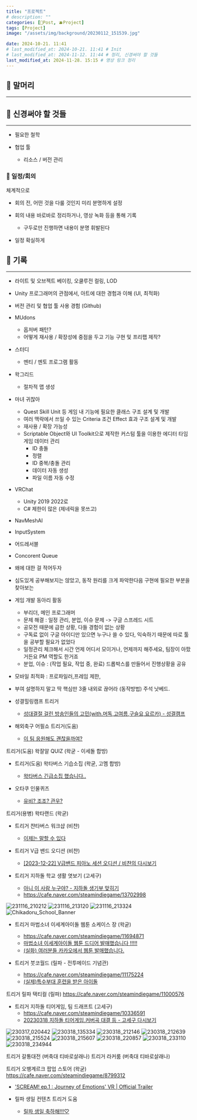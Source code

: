 ```yaml
---
title: "프로젝트"
# description: ""
categories: [📀Post, 🫐Project]
tags: [Project]
image: "/assets/img/background/20230112_151539.jpg"

date: 2024-10-21. 11:41
# last_modified_at: 2024-10-21. 11:41 # Init
# last_modified_at: 2024-11-12. 11:44 # 정리, 신경써야 할 것들
last_modified_at: 2024-11-28. 15:15 # 영상 링크 정리
---
```


## 📀 말머리

---

## 📀 신경써야 할 것들

---

- 필요한 철학

- 협업 툴
  - 리소스 / 버전 관리

### 🫧 일정/회의

체계적으로  

- 회의 전, 어떤 것을 다룰 것인지 미리 분명하게 설정
- 회의 내용 바로바로 정리하거나, 영상 녹화 등을 통해 기록
  - 구두로만 진행하면 내용이 분명 휘발된다

- 일정 확실하게

## 📀 기록

---

- 라이트 및 오브젝트 베이킹, 오쿨루전 컬링, LOD
- Unity 프로그래머의 관점에서, 아트에 대한 경험과 이해 (UI, 최적화)
- 버전 관리 및 협업 툴 사용 경험 (Github)

- MUdons
  - 옵저버 패턴?
  - 어떻게 재사용 / 확장성에 중점을 두고 기능 구현 및 프리팹 제작?

- 스터디
  - 멘티 / 멘토 프로그램 활동

- 왁그리드
  - 절차적 맵 생성

- 마녀 귀찮아
  - Quest Skill Unit 등 게임 내 기능에 필요한 클래스 구조 설계 및 개발
  - 여러 맥락에서 쓰일 수 있는 Criteria 조건 Effect 효과 구조 설계 및 개발
  - 재사용 / 확장 가능성
  - Scriptable Object와 UI Toolkit으로 제작한 커스텀 툴을 이용한 에디터 타임 게임 데이터 관리
    - ID 충돌
    - 정렬
    - ID 중복/충돌 관리
    - 데이터 자동 생성
    - 파일 이름 자동 수정

- VRChat
  - Unity 2019 2022로
  - C# 제한이 많은 (제네릭을 못쓰고)

- NavMeshAI
- InputSystem
- 어드레서블

- Concorent Queue
- 왜에 대한 걸 적어두자

- 심도있게 공부해보지는 않았고, 동작 원리를 크게 파악한다음 구현에 필요한 부분을 찾아보는

- 게임 개발 동아리 활동
  - 부리더, 메인 프로그래머
  - 문제 해결 : 일정 관리, 분업, 이슈 문제 -> 구글 스프레드 시트
  - 공모전 때문에 급한 상황, 다들 경험이 없는 상황
  - 구독료 없이 구글 아이디만 있으면 누구나 쓸 수 있다, 익숙하기 때문에 따로 툴을 공부할 필요가 없었다
  - 일정관리 체크해서 시간 언제 어디서 모이거나, 언제까지 해주세요, 팀장이 아팠거든요 PM 역할도 한거죠
  - 분업, 이슈 : (작업 필요, 작업 중, 완료) 드롭박스를 만들어서 진행상황을 공유

- 모바일 최적화 : 프로파일러,프레임 제한,
- 부여 설명하지 말고 딱 핵심만 3줄 내외로 끊어라 (동작방법) 주석 낫베드.

- 성결힐링캠프 트리거
  - [성대결절 걸린 방송인들의 고민(with.머독,고여름,구슬요,요르카) - 성결캠프](https://youtu.be/acmT3rMobe8)

- 해외축구 어필쇼 트리거(도움)
  - [이 팀 응원해도 괜찮을까여?](https://youtu.be/1UO4wj9-vr4)

트리거(도움) 왁잘알 QUIZ (왁굳 - 이세돌 합방)

- 트리거(도움) 왁타버스 기습소집 (왁굳, 고멤 합방)
  - [왁타버스 긴급소집 했습니다..](https://youtu.be/ZYfoKinHfmc)

- 오타쿠 인물퀴즈
  - [유비? 조조? 관우?](https://youtu.be/CgtL6Siffz8)

트리거(용병) 왁타랜드 (왁굳)

- 트리거 챤타버스 워크샵 (비챤)
  - [이제는 말할 수 있다](https://youtu.be/Vp4adL61R7k)

- 트리거 V급 밴드 오디션 (비챤)
  - [[2023-12-22] V급밴드 피아노 세션 오디션 / 비챤의 다시보기](https://youtu.be/yBHN6MSzATI)

- 트리거 지하돌 학교 생활 엿보기 (고세구)
  - [아니 이 사람 누구야? - 지하돌 생기부 맞히기](https://youtu.be/OJLy2F2h5R8)
  - <https://cafe.naver.com/steamindiegame/13702998>

![231116_210212](/assets/project/Chikadoru_School/231116_210212.png)
![231116_213120](/assets/project/Chikadoru_School/231116_213120.png)
![231116_213324](/assets/project/Chikadoru_School/231116_213324.png)
![Chikadoru_School_Banner](/assets/project/Chikadoru_School/Chikadoru_School_Banner.png)

- 트리거 마법소녀 이세계아이돌 웹툰 쇼케이스 장 (왁굳)
  - <https://cafe.naver.com/steamindiegame/11694871>
  - [마법소녀 이세계아이돌 웹툰 드디어 발매했습니다 !!!!!](https://youtu.be/Z6ImTIMxXj8?si=OCHGQYYHWNY7OyhV)
  - [(실화) 여러분들 카카오에서 웹툰 발매했습니다.](https://youtu.be/BRHlzxOgbdU?si=pA8o8H2_xgreb36C)

- 트리거 붓코월드 (릴파 - 전투메이드 기념관)
  - <https://cafe.naver.com/steamindiegame/11175224>
  - [(실제)특수부대 훈련을 받은 아이돌](https://youtu.be/BmDMlUATT8w?si=nFx6YezDH6c547Y-)

트리거 릴파 택티컬 (릴파)
<https://cafe.naver.com/steamindiegame/11000576>

- 트리거 지하돌 티어게임, 팀 드래프트 (고세구)
  - <https://cafe.naver.com/steamindiegame/10336591>
  - [20230318 지하돌 티어게임,커버곡 대결 등 - 고세구 다시보기](https://youtu.be/TvXlu_quHj8?si=tX-sGZPmf3kqMOeJ)

![230317_020442](/assets/project/Chikadoru_Tier_Game/230317_020442.png)
![230318_135334](/assets/project/Chikadoru_Tier_Game/230318_135334.png)
![230318_212146](/assets/project/Chikadoru_Tier_Game/230318_212146.png)
![230318_212639](/assets/project/Chikadoru_Tier_Game/230318_212639.png)
![230318_215524](/assets/project/Chikadoru_Tier_Game/230318_215524.png)
![230318_215607](/assets/project/Chikadoru_Tier_Game/230318_215607.png)
![230318_220857](/assets/project/Chikadoru_Tier_Game/230318_220857.png)
![230318_233110](/assets/project/Chikadoru_Tier_Game/230318_233110.png)
![230318_234944](/assets/project/Chikadoru_Tier_Game/230318_234944.png)

트리거 갈통대전 (버축대 티바로살래나)
트리거 라커룸 (버축대 티바로살래나)

트리거 오뱅계르크 팝업 스토어 (왁굳)
<https://cafe.naver.com/steamindiegame/8799312>

- ['SCREAM! ep.1 : Journey of Emotions' VR | Official Trailer](https://youtu.be/VQxPKTFb0es?si=kdH8oTsecyn1Cx-U)

- 릴파 생일 컨텐츠 트리거 도움
  - [릴파 생일 축하해!!!♡](https://youtu.be/phUEdgc4SVs?si=sIybzDLAHYGIQkr1)
